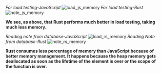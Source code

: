 *For load testing-JavaScript*
![load_js_memory](https://github.com/AdiKul1294/Group3-POPL-Project/assets/101890168/3340aaa5-3826-4829-aaee-7a1603fbee2e)
*For load testing-Rust*
![note_js_memory](https://github.com/AdiKul1294/Group3-POPL-Project/assets/101890168/bf24e7b2-59fb-42ed-9427-538b5c47cece)


**We see, as above, that Rust performs much better in load testing, taking much less memory.**

*Reading note from database-JavaScript*
![load_rs_memory](https://github.com/AdiKul1294/Group3-POPL-Project/assets/101890168/78c4b161-0549-420b-bfac-fa69e4b7d758)
*Reading Note from database-Rust*
![note_rs_memory](https://github.com/AdiKul1294/Group3-POPL-Project/assets/101890168/18e43d33-3c9e-4fb9-9d31-9920da9d994e)

**Rust consumes  less percentage of memory than JavaScript because of better memory management. It happens because the heap memory gets deallocated as soon as the lifetime of the element is over or the scope of the function is over.**

